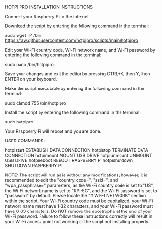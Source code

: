 HOTPI PRO INSTALLATION INSTRUCTIONS

Connect your Raspberry Pi to the internet.

Download the script by entering the following command in the terminal:

sudo wget -P /bin https://raw.githubusercontent.com/hotpipro/scripts/main/hotpipro

Edit your Wi-Fi country code, Wi-Fi network name, and Wi-Fi password by entering the following command in the terminal:

sudo nano /bin/hotpipro

Save your changes and exit the editor by pressing CTRL+X, then Y, then ENTER on your keyboard.

Make the script executable by entering the following command in the terminal:

sudo chmod 755 /bin/hotpipro

Install the script by entering the following command in the terminal:

sudo hotpipro

Your Raspberry Pi will reboot and you are done.

USER COMMANDS:

hotpistart          ESTABLISH DATA CONNECTION
hotpistop           TERMINATE DATA CONNECTION
hotpimount          MOUNT USB DRIVE
hotpiunmount        UNMOUNT USB DRIVE
hotpireboot         REBOOT RASPBERRY PI
hotpishutdown       SHUTDOWN RASPBERRY PI

NOTE: The script will run as is without any modifications; however, it is recommended to edit the "country_code=", "ssid=", and "wpa_passphrase=" parameters, as the Wi-Fi country code is set to "US", the Wi-Fi network name is set to "RPI-5G", and the Wi-Fi password is set to "password" by default. Please locate the "# WI-FI NETWORK" section within the script. Your Wi-Fi country code must be capitalized, your Wi-Fi network name must have 1-32 characters, and your Wi-Fi password must have 8-63 characters. Do NOT remove the apostrophe at the end of your Wi-Fi password. Failure to follow these instructions correctly will result in your Wi-Fi access point not working or the script not installing properly.
